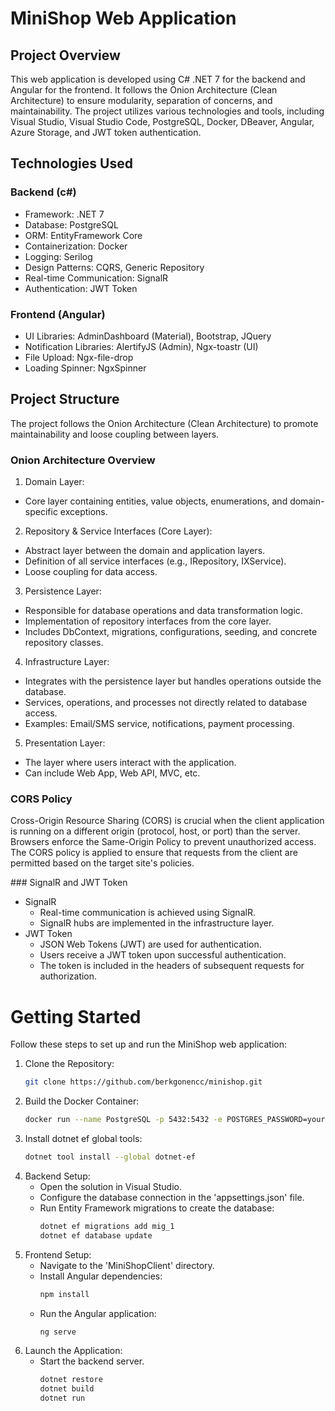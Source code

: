 # MiniShop Web Application
## Project Overview
This web application is developed using C# .NET 7 for the backend and Angular for the frontend. It follows the Onion Architecture (Clean Architecture) to ensure modularity, separation of concerns, and maintainability. The project utilizes various technologies and tools, including Visual Studio, Visual Studio Code, PostgreSQL, Docker, DBeaver, Angular, Azure Storage, and JWT token authentication.

## Technologies Used
### Backend (c#)
- Framework: .NET 7
- Database: PostgreSQL
- ORM: EntityFramework Core
- Containerization: Docker
- Logging: Serilog
- Design Patterns: CQRS, Generic Repository
- Real-time Communication: SignalR
- Authentication: JWT Token

### Frontend (Angular)
- UI Libraries: AdminDashboard (Material), Bootstrap, JQuery
- Notification Libraries: AlertifyJS (Admin), Ngx-toastr (UI)
- File Upload: Ngx-file-drop
- Loading Spinner: NgxSpinner

## Project Structure
The project follows the Onion Architecture (Clean Architecture) to promote maintainability and loose coupling between layers.

### Onion Architecture Overview
1) Domain Layer:
* Core layer containing entities, value objects, enumerations, and domain-specific exceptions.
2) Repository & Service Interfaces (Core Layer):
* Abstract layer between the domain and application layers.
* Definition of all service interfaces (e.g., IRepository, IXService).
* Loose coupling for data access.
3) Persistence Layer:
* Responsible for database operations and data transformation logic.
* Implementation of repository interfaces from the core layer.
* Includes DbContext, migrations, configurations, seeding, and concrete repository classes.
4) Infrastructure Layer:
* Integrates with the persistence layer but handles operations outside the database.
* Services, operations, and processes not directly related to database access.
* Examples: Email/SMS service, notifications, payment processing.
5) Presentation Layer:
* The layer where users interact with the application.
* Can include Web App, Web API, MVC, etc.

### CORS Policy
Cross-Origin Resource Sharing (CORS) is crucial when the client application is running on a different origin (protocol, host, or port) than the server. Browsers enforce the Same-Origin Policy to prevent unauthorized access. The CORS policy is applied to ensure that requests from the client are permitted based on the target site's policies.

### SignalR and JWT Token
* SignalR
  - Real-time communication is achieved using SignalR.
  - SignalR hubs are implemented in the infrastructure layer.
* JWT Token
  - JSON Web Tokens (JWT) are used for authentication.
  - Users receive a JWT token upon successful authentication.
  - The token is included in the headers of subsequent requests for authorization.

# Getting Started
Follow these steps to set up and run the MiniShop web application:
1) Clone the Repository:
   ```bash
   git clone https://github.com/berkgonencc/minishop.git 

2) Build the Docker Container:
   ```bash
   docker run --name PostgreSQL -p 5432:5432 -e POSTGRES_PASSWORD=your-password -d postgres

3) Install dotnet ef global tools:
   ```bash
   dotnet tool install --global dotnet-ef
   
2) Backend Setup:
   - Open the solution in Visual Studio.
   - Configure the database connection in the 'appsettings.json' file.
   - Run Entity Framework migrations to create the database:
     ```bash
     dotnet ef migrations add mig_1
     dotnet ef database update

3) Frontend Setup:
   - Navigate to the 'MiniShopClient' directory.
   - Install Angular dependencies:
     ```bash
     npm install
   - Run the Angular application:
     ```bash
     ng serve

4) Launch the Application:
   - Start the backend server.
     ```bash
     dotnet restore
     dotnet build
     dotnet run


